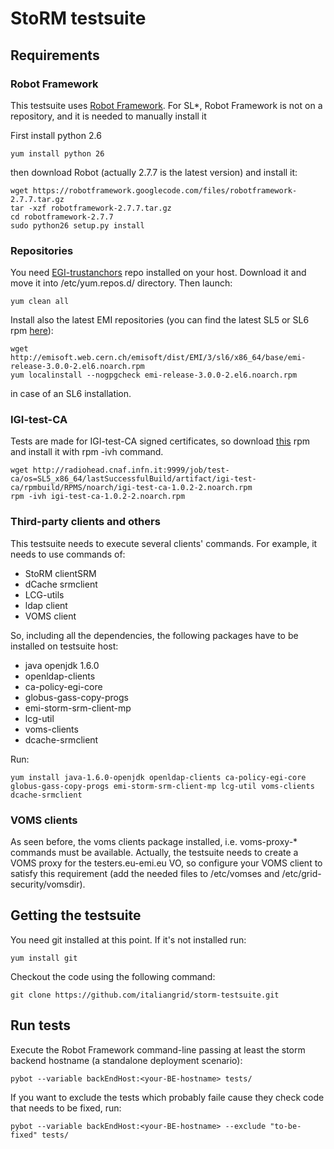 # StoRM testsuite

## Requirements

### Robot Framework 

This testsuite uses [Robot Framework](https://code.google.com/p/robotframework/). For SL*, 
Robot Framework is not on a repository, and it is needed to manually install it

First install python 2.6

	yum install python 26

then download Robot (actually 2.7.7 is the latest version) and install it:

	wget https://robotframework.googlecode.com/files/robotframework-2.7.7.tar.gz
	tar -xzf robotframework-2.7.7.tar.gz
	cd robotframework-2.7.7
	sudo python26 setup.py install

### Repositories

You need [EGI-trustanchors](http://repository.egi.eu/sw/production/cas/1/current/repo-files/EGI-trustanchors.repo) repo installed on your host. Download it and move it into /etc/yum.repos.d/ directory. Then launch:

	yum clean all

Install also the latest EMI repositories (you can find the latest SL5 or SL6 rpm [here](http://www.eu-emi.eu/emi-3-montebianco)):

	wget http://emisoft.web.cern.ch/emisoft/dist/EMI/3/sl6/x86_64/base/emi-release-3.0.0-2.el6.noarch.rpm
	yum localinstall --nogpgcheck emi-release-3.0.0-2.el6.noarch.rpm

in case of an SL6 installation.

### IGI-test-CA

Tests are made for IGI-test-CA signed certificates, so download [this](http://radiohead.cnaf.infn.it:9999/job/test-ca/os=SL5_x86_64/lastSuccessfulBuild/artifact/igi-test-ca/rpmbuild/RPMS/noarch/igi-test-ca-1.0.2-2.noarch.rpm) rpm and install it with rpm -ivh command.

	wget http://radiohead.cnaf.infn.it:9999/job/test-ca/os=SL5_x86_64/lastSuccessfulBuild/artifact/igi-test-ca/rpmbuild/RPMS/noarch/igi-test-ca-1.0.2-2.noarch.rpm
	rpm -ivh igi-test-ca-1.0.2-2.noarch.rpm

### Third-party clients and others

This testsuite needs to execute several clients' commands. For example, it needs to use commands of:

* StoRM clientSRM
* dCache srmclient
* LCG-utils
* ldap client
* VOMS client

So, including all the dependencies, the following packages have to be installed on testsuite host:

* java openjdk 1.6.0
* openldap-clients
* ca-policy-egi-core
* globus-gass-copy-progs
* emi-storm-srm-client-mp
* lcg-util
* voms-clients
* dcache-srmclient

Run:

	yum install java-1.6.0-openjdk openldap-clients ca-policy-egi-core globus-gass-copy-progs emi-storm-srm-client-mp lcg-util voms-clients dcache-srmclient

### VOMS clients

As seen before, the voms clients package installed, i.e. voms-proxy-* commands must be available. Actually, the testsuite needs to create a VOMS proxy for the testers.eu-emi.eu VO, so configure your VOMS client to satisfy this requirement (add the needed files to /etc/vomses and /etc/grid-security/vomsdir).

## Getting the testsuite 

You need git installed at this point. If it's not installed run:

	yum install git

Checkout the code using the following command:

	git clone https://github.com/italiangrid/storm-testsuite.git

## Run tests

Execute the Robot Framework command-line passing at least the storm backend hostname (a standalone deployment scenario):
        
	pybot --variable backEndHost:<your-BE-hostname> tests/

If you want to exclude the tests which probably faile cause they check code that needs to be fixed, run:

	pybot --variable backEndHost:<your-BE-hostname> --exclude "to-be-fixed" tests/
	
